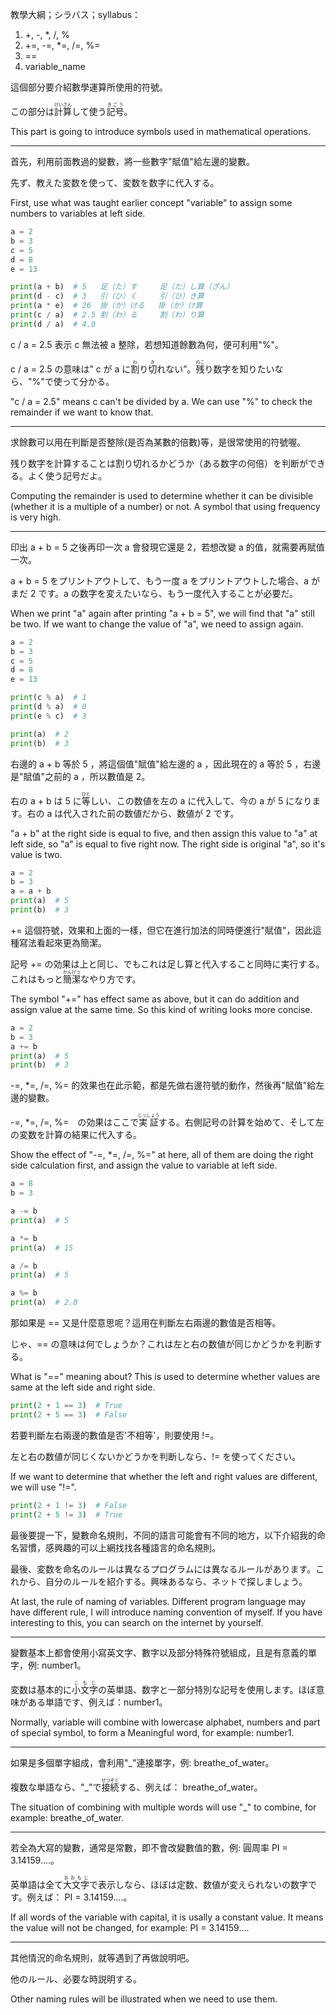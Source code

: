 教學大綱；シラバス；syllabus：
1. +, -, *, /, %
2. +=, -=, *=, /=, %=
3. ==
4. variable_name


這個部分要介紹數學運算所使用的符號。

この部分は<ruby>計算<rt>けいさん</rt></ruby>して使う<ruby>記号<rt>きごう</rt></ruby>。

This part is going to introduce symbols used in mathematical operations.

---

首先，利用前面教過的變數，將一些數字"賦值"給左邊的變數。

先ず、教えた変数を使って、変数を数字に代入する。

First, use what was taught earlier concept "variable" to assign some numbers to variables at left side.

```python
a = 2
b = 3
c = 5
d = 8
e = 13

print(a + b)  # 5   足（た）す     足（た）し算（ざん）
print(d - c)  # 3   引（ひ）く     引（ひ）き算
print(a * e)  # 26  掛（か）ける   掛（か）け算   
print(c / a)  # 2.5 割（わ）る     割（わ）り算
print(d / a)  # 4.0 
```

c / a = 2.5 表示 c 無法被 a 整除，若想知道餘數為何，便可利用"%"。

c / a = 2.5 の意味は” c が a に<ruby>割<rt>わ</rt></ruby>り<ruby>切<rt>き</rt></ruby>れない”。<ruby>残<rt>のこ</rt></ruby>り数字を知りたいなら、"%"で使って分かる。

"c / a = 2.5" means c can't be divided by a. We can use "%" to check the remainder if we want to know that.

---

求餘數可以用在判斷是否整除(是否為某數的倍數)等，是很常使用的符號喔。

残り数字を計算することは割り切れるかどうか（ある数字の何倍）を判断ができる。よく使う記号だよ。

Computing the remainder is used to determine whether it can be divisible (whether it is a multiple of a number) or not. A symbol that using frequency is very high.

---

印出 a + b = 5 之後再印一次 a 會發現它還是 2，若想改變 a 的值，就需要再賦值一次。

a + b = 5 をプリントアウトして、もう一度 a をプリントアウトした場合、a がまだ 2 です。a の数字を変えたいなら、もう一度代入することが必要だ。

When we print "a" again after printing "a + b = 5", we will find that "a" still be two. If we want to change the value of "a", we need to assign again.

```python
a = 2
b = 3
c = 5
d = 8
e = 13

print(c % a)  # 1
print(d % a)  # 0
print(e % c)  # 3

print(a)  # 2
print(b)  # 3
```

右邊的 a + b 等於 5 ，將這個值"賦值"給左邊的 a ，因此現在的 a 等於 5 ，右邊是"賦值"之前的 a ，所以數值是 2。

右の a + b は 5 に<ruby>等<rt>ひと</rt><ruby>しい、この数値を左の a に代入して、今の a が 5 になります。右の a は代入された前の数値だから、数値が 2 です。

"a + b" at the right side is equal to five, and then assign this value to "a" at left side, so "a" is equal to five right now. The right side is original "a", so it's value is two.

```python
a = 2
b = 3
a = a + b
print(a)  # 5
print(b)  # 3
```

+= 這個符號，效果和上面的一樣，但它在進行加法的同時便進行"賦值"，因此這種寫法看起來更為簡潔。

記号 += の効果は上と同じ、でもこれは足し算と代入すること同時に実行する。これはもっと<ruby>簡潔<rt>かんけつ</rt></ruby>なやり方です。

The symbol "+=" has effect same as above, but it can do addition and assign value at the same time. So this kind of writing looks more concise.

```python
a = 2
b = 3
a += b
print(a)  # 5
print(b)  # 3
```

-=, *=, /=, %= 的效果也在此示範，都是先做右邊符號的動作，然後再"賦值"給左邊的變數。

-=, *=, /=, %=　の効果はここで<ruby>実証<rt>じっしょう</rt></ruby>する。右側記号の計算を始めて、そして左の変数を計算の結果に代入する。

Show the effect of "-=, *=, /=, %=" at here, all of them are doing the right side calculation first, and assign the value to variable at left side.

```python
a = 8
b = 3

a -= b
print(a)  # 5

a *= b
print(a)  # 15

a /= b
print(a)  # 5

a %= b
print(a)  # 2.0
```

那如果是 == 又是什麼意思呢？這用在判斷左右兩邊的數值是否相等。

じゃ、== の意味は何でしょうか？これは左と右の数値が同じかどうかを判断する。

What is "==" meaning about? This is used to determine whether values are same at the left side and right side.

```python
print(2 + 1 == 3)  # True
print(2 + 5 == 3)  # False
```

若要判斷左右兩邊的數值是否'不相等'，則要使用 !=。

左と右の数値が同じくないかどうかを判断しなら、!= を使ってください。

If we want to determine that whether the left and right values are different, we will use "!=".

```python
print(2 + 1 != 3)  # False
print(2 + 5 != 3)  # True
```

最後要提一下，變數命名規則，不同的語言可能會有不同的地方，以下介紹我的命名習慣，感興趣的可以上網找找各種語言的命名規則。

最後、変数を命名のルールは異なるプログラムには異なるルールがあります。これから、自分のルールを紹介する。興味あるなら、ネットで探しましょう。

At last, the rule of naming of variables. Different program language may have different rule, I will introduce naming convention of myself. If you have interesting to this, you can search on the internet by yourself.

---

變數基本上都會使用小寫英文字、數字以及部分特殊符號組成，且是有意義的單字，例: number1。

変数は基本的に<ruby>小文字<rt>こもじ</rt></ruby>の英単語、数字と一部分特別な記号を使用します。ほぼ意味がある単語です、例えば：number1。

Normally, variable will combine with lowercase alphabet, numbers and part of special symbol, to form a Meaningful word, for example: number1.

---

如果是多個單字組成，會利用"_"連接單字，例: breathe_of_water。

複数な単語なら、"_"で<ruby>接続<rt>せつぞく</rt></ruby>する、例えば： breathe_of_water。

The situation of combining with multiple words will use "_" to combine, for example: breathe_of_water.

---

若全為大寫的變數，通常是常數，即不會改變數值的數，例: 圓周率 PI = 3.14159....。

英単語は全て<ruby>大文字<rt>おおもじ</rt></ruby>で表示しなら、ほぼは定数、数値が変えられないの数字です。例えば： PI = 3.14159....。

If all words of the variable with capital, it is usally a constant value. It means the value will not be changed, for example: PI = 3.14159....

---

其他情況的命名規則，就等遇到了再做說明吧。

他のルール、必要な時説明する。

Other naming rules will be illustrated when we need to use them.
